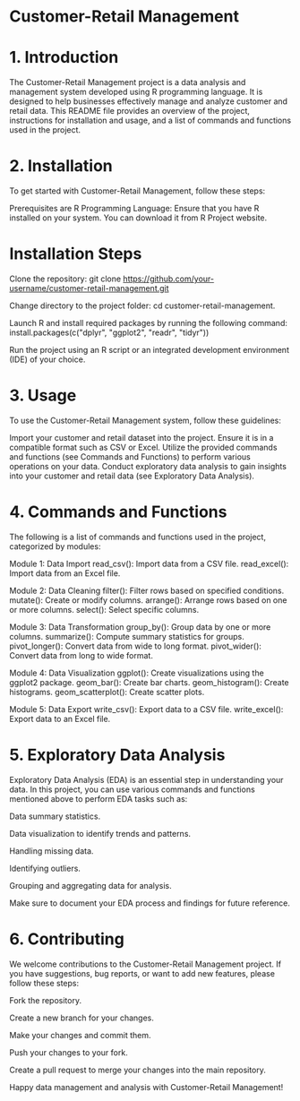 # Customer-Retail Management 
# 1. Introduction
The Customer-Retail Management project is a data analysis and management system developed using R programming language. It is designed to help businesses effectively manage and analyze customer and retail data. This README file provides an overview of the project, instructions for installation and usage, and a list of commands and functions used in the project.

# 2. Installation
To get started with Customer-Retail Management, follow these steps:

 Prerequisites are 
R Programming Language: Ensure that you have R installed on your system. You can download it from R Project website.

# Installation Steps
Clone the repository:
git clone https://github.com/your-username/customer-retail-management.git

Change directory to the project folder:
cd customer-retail-management.

Launch R and install required packages by running the following command:
install.packages(c("dplyr", "ggplot2", "readr", "tidyr"))

Run the project using an R script or an integrated development environment (IDE) of your choice.

# 3. Usage
To use the Customer-Retail Management system, follow these guidelines:

Import your customer and retail dataset into the project. Ensure it is in a compatible format such as CSV or Excel.
Utilize the provided commands and functions (see Commands and Functions) to perform various operations on your data.
Conduct exploratory data analysis to gain insights into your customer and retail data (see Exploratory Data Analysis).

# 4. Commands and Functions
The following is a list of commands and functions used in the project, categorized by modules:

Module 1: Data Import
read_csv(): Import data from a CSV file.
read_excel(): Import data from an Excel file.

Module 2: Data Cleaning
filter(): Filter rows based on specified conditions.
mutate(): Create or modify columns.
arrange(): Arrange rows based on one or more columns.
select(): Select specific columns.

Module 3: Data Transformation
group_by(): Group data by one or more columns.
summarize(): Compute summary statistics for groups.
pivot_longer(): Convert data from wide to long format.
pivot_wider(): Convert data from long to wide format.

Module 4: Data Visualization
ggplot(): Create visualizations using the ggplot2 package.
geom_bar(): Create bar charts.
geom_histogram(): Create histograms.
geom_scatterplot(): Create scatter plots.

Module 5: Data Export
write_csv(): Export data to a CSV file.
write_excel(): Export data to an Excel file.

# 5. Exploratory Data Analysis
Exploratory Data Analysis (EDA) is an essential step in understanding your data. In this project, you can use various commands and functions mentioned above to perform EDA tasks such as:

Data summary statistics.

Data visualization to identify trends and patterns.

Handling missing data.

Identifying outliers.

Grouping and aggregating data for analysis.

Make sure to document your EDA process and findings for future reference.

# 6. Contributing
We welcome contributions to the Customer-Retail Management project. 
If you have suggestions, bug reports, or want to add new features, please follow these steps:

Fork the repository.

Create a new branch for your changes.

Make your changes and commit them.

Push your changes to your fork.

Create a pull request to merge your changes into the main repository.


Happy data management and analysis with Customer-Retail Management!




